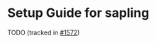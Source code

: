 # Setup Guide for sapling

TODO (tracked in [#1572](https://github.com/flexflow/flexflow-train/issues/1572))
